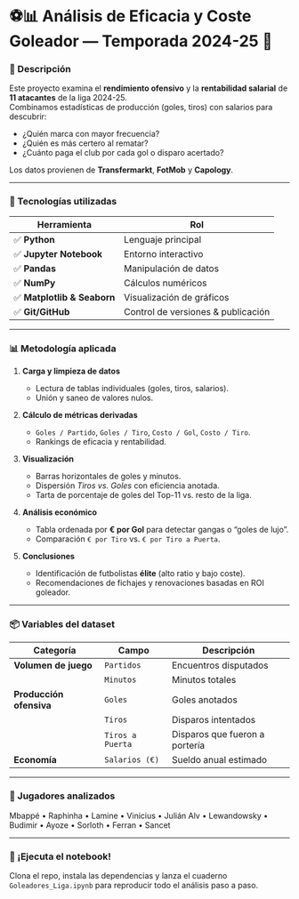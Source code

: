 ⚽📊 **Análisis de Eficacia y Coste Goleador — Temporada 2024-25** 💸
==================================================================

### 🚀 Descripción  
Este proyecto examina el **rendimiento ofensivo** y la **rentabilidad salarial** de **11 atacantes** de la liga 2024-25.  
Combinamos estadísticas de producción (goles, tiros) con salarios para descubrir:

* ¿Quién marca con mayor frecuencia?  
* ¿Quién es más certero al rematar?  
* ¿Cuánto paga el club por cada gol o disparo acertado?

Los datos provienen de **Transfermarkt**, **FotMob** y **Capology**.

---

### 🔧 Tecnologías utilizadas
| Herramienta | Rol |
|-------------|-----|
| ✅ **Python** | Lenguaje principal |
| ✅ **Jupyter Notebook** | Entorno interactivo |
| ✅ **Pandas** | Manipulación de datos |
| ✅ **NumPy** | Cálculos numéricos |
| ✅ **Matplotlib & Seaborn** | Visualización de gráficos |
| ✅ **Git/GitHub** | Control de versiones & publicación |

---

### 📊 Metodología aplicada
1. **Carga y limpieza de datos**  
   * Lectura de tablas individuales (goles, tiros, salarios).  
   * Unión y saneo de valores nulos.  

2. **Cálculo de métricas derivadas**  
   * `Goles / Partido`, `Goles / Tiro`, `Costo / Gol`, `Costo / Tiro`.  
   * Rankings de eficacia y rentabilidad.

3. **Visualización**  
   * Barras horizontales de goles y minutos.  
   * Dispersión *Tiros vs. Goles* con eficiencia anotada.  
   * Tarta de porcentaje de goles del Top-11 vs. resto de la liga.  

4. **Análisis económico**  
   * Tabla ordenada por **€ por Gol** para detectar gangas o “goles de lujo”.  
   * Comparación `€ por Tiro` vs. `€ por Tiro a Puerta`.

5. **Conclusiones**  
   * Identificación de futbolistas **élite** (alto ratio y bajo coste).  
   * Recomendaciones de fichajes y renovaciones basadas en ROI goleador.

---

### 📦 Variables del dataset

| Categoría               | Campo                | Descripción                         |
|-------------------------|----------------------|-------------------------------------|
| **Volumen de juego**    | `Partidos`           | Encuentros disputados               |
|                         | `Minutos`            | Minutos totales                     |
| **Producción ofensiva** | `Goles`              | Goles anotados                      |
|                         | `Tiros`              | Disparos intentados                 |
|                         | `Tiros a Puerta`     | Disparos que fueron a portería      |
| **Economía**            | `Salarios (€)`       | Sueldo anual estimado               |

---

### 👥 Jugadores analizados
Mbappé • Raphinha • Lamine • Vinicius • Julián Alv • Lewandowsky • Budimir • Ayoze • Sorloth • Ferran • Sancet

---

### 🚀 ¡Ejecuta el notebook!
Clona el repo, instala las dependencias y lanza el cuaderno `Goleadores_Liga.ipynb` para reproducir todo el análisis paso a paso.
